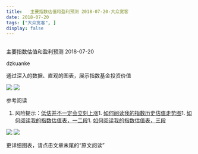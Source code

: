 ```yaml
---
title:   主要指数估值和盈利预测 2018-07-20-大众宽客
date: 2018-07-20
tags: ["大众宽客", ]
display: false
---
```



## 



主要指数估值和盈利预测 2018-07-20




dzkuanke




通过深入的数据、直观的图表，展示指数基金投资价值


<img class="" data-copyright="0" data-ratio="0.7622222222222222" data-s="300,640" src="https://mmbiz.qpic.cn/mmbiz_png/PKw3FQPmhIhrxMYR5R8l2CtppiaPdKYuwtpfxiaCnSrNwsEjFtbVbKRudC0uqVTsSf9YamQTOibmu7ibRKXwLZKrLA/640?wx_fmt=png" data-type="png" data-w="900" style=""/>

<img class="" data-copyright="0" data-ratio="1.352803738317757" data-s="300,640" src="https://mmbiz.qpic.cn/mmbiz_png/PKw3FQPmhIhrxMYR5R8l2CtppiaPdKYuwTN6uSSLGUGZfgGW29SOicibFQicAKLEdDItyia2g1HibbI85sBrFS3DZhEQ/640?wx_fmt=png" data-type="png" data-w="856" style=""/>



参考阅读
1. 风险提示：[低估并不一定会立刻上涨](http://mp.weixin.qq.com/s?__biz=MzAwMTc1MDcwNw==&amp;mid=2648272785&amp;idx=1&amp;sn=9d714f0b5ff155d37941bac5e3bd5ae2&amp;chksm=82f92c4db58ea55bd7466b6630b06154a4732053fd8c5ef953f51d77bef4920c4620eb713c68&amp;scene=21#wechat_redirect)1. [如何阅读我的指数历史估值走势图](http://mp.weixin.qq.com/s?__biz=MzAwMTc1MDcwNw==&amp;mid=2648272715&amp;idx=1&amp;sn=d24a7d159b4759e7d1b0a4ab0aaa9c46&amp;chksm=82f92c97b58ea5811a332f94fe1737016e3746b24be59485368eafaf094ef53f828688cb62ae&amp;scene=21#wechat_redirect)1. [如何阅读我的指数估值表，一二段](http://mp.weixin.qq.com/s?__biz=MzAwMTc1MDcwNw==&amp;mid=2648272034&amp;idx=1&amp;sn=12b1858af175753f5ccebc0bc6c4cb4f&amp;chksm=82f92f7eb58ea668f844f51102599d20bb8730f438010159de83e85a4a34df3d44d568a9feb2&amp;scene=21#wechat_redirect)1. [如何阅读我的指数估值表，三段](http://mp.weixin.qq.com/s?__biz=MzAwMTc1MDcwNw==&amp;mid=2648272039&amp;idx=1&amp;sn=09c59d023c3ce227046966f260777cd5&amp;chksm=82f92f7bb58ea66dab5c428c2205bd4dda180360b643b28a357ab3e73a38d19303124242ad4d&amp;scene=21#wechat_redirect)


<img class="" data-copyright="0" data-ratio="0.6" data-s="300,640" src="https://mmbiz.qpic.cn/mmbiz_png/PKw3FQPmhIhrxMYR5R8l2CtppiaPdKYuw4sia5CLeHlUqzWqfubP9fLkcIjgdicZDcgrib6UAyPia1mOj0YAg12mX0w/640?wx_fmt=png" data-type="png" data-w="720" style=""/>

<img class="" data-copyright="0" data-ratio="0.6" data-s="300,640" src="https://mmbiz.qpic.cn/mmbiz_png/PKw3FQPmhIhrxMYR5R8l2CtppiaPdKYuwcDEkK6YTEpMiajXWD8liaCzTqpWfyhRSiazOb6J23uhwfnejI9LMOlCHQ/640?wx_fmt=png" data-type="png" data-w="720" style=""/>



更详细图表，请点击文章末尾的“原文阅读”